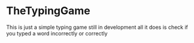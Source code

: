 # TheTypingGame
This is just a simple typing game still in development all it does is check if you typed a word incorrectly or correctly
